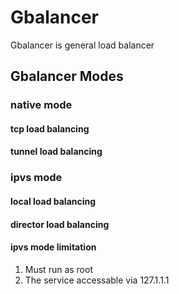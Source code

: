 # Gbalancer
Gbalancer is general load balancer


## Gbalancer Modes

### native mode

#### tcp load balancing
#### tunnel load balancing

### ipvs mode
#### local load balancing
#### director load balancing

#### ipvs mode limitation
1. Must run as root
2. The service accessable via 127.1.1.1
